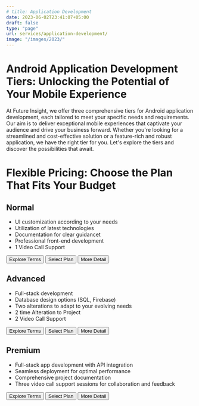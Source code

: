 ```yaml
---
# title: Application Development
date: 2023-06-02T23:41:07+05:00
draft: false
type: "page"
url: services/application-development/
image: "/images/2023/"
---
```

<!-- CSS Styling File -->
<link rel="stylesheet" href="/css/services/price-card.css">
<link rel="stylesheet" href="/css/services/android-development/android-development.css">
<!-- Redirecting Script -->
<script defer src="/js/redirect.js"></script>
<!-- calling the user paue script -->
<script defer src="/js/pause-user.js"></script>

<h1>Android Application Development Tiers: Unlocking the Potential of Your Mobile Experience</h1>

<p>
At Future Insight, we offer three comprehensive tiers for Android application development, each tailored to meet your specific needs and requirements. Our aim is to deliver exceptional mobile experiences that captivate your audience and drive your business forward. Whether you're looking for a streamlined and cost-effective solution or a feature-rich and robust application, we have the right tier for you. Let's explore the tiers and discover the possibilities that await.
</p>

<h1>Flexible Pricing: Choose the Plan That Fits Your Budget</h1>

<div class="price-table">
    <!-- Plan 01 -->
    <div class="price-card">
      <h2>Normal</h2>
      <!-- <p class="price">1500 Rs/Project</p> -->
      <ul class="pros">
        <li class="feature1">UI customization according to your needs</li>
        <li class="feature2">Utilization of latest technologies</li>
        <li class="feature3">Documentation for clear guidancet</li>
        <li class="feature4">Professional front-end development</li>
        <li class="feature5">1 Video Call Support</li>
      </ul>
      <div class="buttons">
        <button onclick="redirectToURL('/terms-conditions/')">Explore Terms</button>
        <button onclick="redirectToURL('/select-package/')">Select Plan</button>
        <button onclick="showUnderDevMessage()">More Detail</button>
      </div>
    </div>
  <!-- Plan 2 -->
    <div class="price-card">
      <h2>Advanced</h2>
      <!-- <p class="price">2500 Rs/Assignment</p> -->
      <ul class="pros">
        <li class="feature1">Full-stack development</li>
        <li class="feature2">Database design options (SQL, Firebase)</li>
        <li class="feature3">Two alterations to adapt to your evolving needs</li>
        <li class="feature4">2 time Alteration to Project</li>
        <li class="feature5">2 Video Call Support</li>
      </ul>
      <div class="buttons">
        <button onclick="redirectToURL('/terms-conditions/')">Explore Terms</button>
        <button onclick="redirectToURL('/select-package/')">Select Plan</button>
        <button onclick="showUnderDevMessage()">More Detail</button>
      </div>
    </div>
  <!-- Plan 3 -->
    <div class="price-card">
      <h2>Premium</h2>
      <!-- <p class="price">3500 Rs/Assignment</p> -->
      <ul class="pros">
        <li class="feature1">Full-stack app development with API integration</li>
        <li class="feature2">Seamless deployment for optimal performance</li>
        <li class="feature4">Comprehensive project documentation</li>
        <li class="feature4">Three video call support sessions for collaboration and feedback</li>
      </ul>
      <div class="buttons">
        <button onclick="redirectToURL('/terms-conditions/')">Explore Terms</button>
        <button onclick="redirectToURL('/select-package/')">Select Plan</button>
        <button onclick="showUnderDevMessage()">More Detail</button> 
      </div>
    </div>
</div>